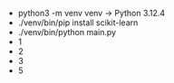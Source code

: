 - python3 -m venv venv -> Python 3.12.4
- ./venv/bin/pip install scikit-learn
- ./venv/bin/python main.py
- 1
- 2
- 3
- 5